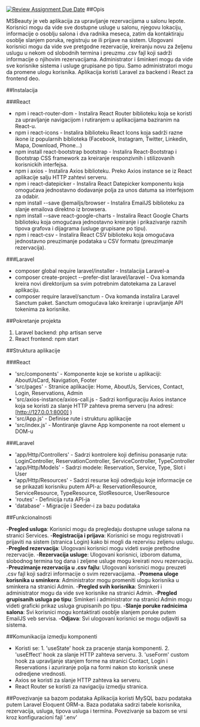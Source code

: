 [![Review Assignment Due Date](https://classroom.github.com/assets/deadline-readme-button-24ddc0f5d75046c5622901739e7c5dd533143b0c8e959d652212380cedb1ea36.svg)](https://classroom.github.com/a/1IMeAlJr)
##Opis

MSBeauty je veb aplikacija za upravljanje rezervacijama u salonu lepote. Korisnici mogu da vide sve dostupne usluge u salonu, njegovu lokaciju, informacije o osoblju salona i dva radnika meseca, zatim da kontaktiraju osoblje slanjem poruka, registruju se ili prijave na sistem. Ulogovani korisnici mogu da vide sve pretgodne rezervacije, kreiranju novu za željenu uslugu u nekom od slobodnih termina i preuzmu .csv fajl koji sadrži informacije o njihovim rezervacijama. Administrator i šminkeri mogu da vide sve korisnike sistema i usluge grupisane po tipu. Samo administratori mogu da promene ulogu korisnika. Aplikacija koristi Laravel za backend i React za frontend deo. 

##Instalacija

###React
- npm i react-router-dom - Instalira React Router biblioteku koja se koristi za upravljanje navigacijom i rutiranjem u aplikacijama baziranim na React-u.
- npm i react-icons - Instalira biblioteku React Icons koja sadrži razne ikone iz popularnih biblioteka (Facebook, Instagram, Twitter, Linkedin, Mapa, Download, Phone...)
- npm install react-bootstrap bootstrap - Instalira React-Bootstrap i Bootstrap CSS framework za kreiranje responzivnih i stilizovanih korisnickih interfejsa.
- npm i axios - Instalira Axios biblioteku. Preko Axios instance se iz React aplikacije salju HTTP zahtevi serveru.
- npm i react-datepicker - Instalira React Datepicker komponentu koja omogućava jednostavno dodavanje polja za unos datuma sa interfejsom za odabir.
- npm install --save @emailjs/browser - Instalira EmailJS biblioteku za slanje emailova direktno iz browsera.
- npm install --save react-google-charts - Instalira React Google Charts biblioteku koja omogućava jednostavno kreiranje i prikazivanje raznih tipova grafova i dijagrama (usluge grupisane po tipu).
- npm i react-csv - Instalira React CSV biblioteku koja omogućava jednostavno preuzimanje podataka u CSV formatu (preuzimanje rezervacija).

###Laravel 
- composer global require laravel/installer - Instalacija Laravel-a
- composer create-project --prefer-dist laravel/laravel - Ova komanda kreira novi direktorijum sa svim potrebnim datotekama za Laravel aplikaciju.
- composer require laravel/sanctum - Ova komanda instalira Laravel Sanctum paket. Sanctum omogućava lako kreiranje i upravljanje API tokenima za korisnike.

##Pokretanje projekta
1. Laravel backend: php artisan serve
2. React frontend: npm start 

##Struktura aplikacije

###React
- 'src/components' - Komponente koje se koriste u aplikaciji: AboutUsCard, Navigation, Footer
- 'src/pages' - Stranice aplikacije: Home, AboutUs, Services, Contact, Login, Reservations, Admin
- 'src/axios-instance/axios-call.js - Sadrzi konfiguraciju Axios instance koja se koristi za slanje HTTP zahteva prema serveru (na adresi: [http://127.0.0.1:8000] )
- 'src/App.js' - Definise rute i strukturu aplikacije
- 'src/index.js' - Montiranje glavne App komponente na root element u DOM-u

###Laravel
- 'app/Http/Controllers' - Sadrzi kontrolere koji definisu ponasanje ruta: LoginController, ReservationController, ServiceController, TypeController
- 'app/Http/Models' - Sadrzi modele: Reservation, Service, Type, Slot i User
- 'app/Http/Resources' - Sadrzi resurse koji odredjuju koje informacije ce se prikazati korisniku putem API-a: ReservationResource, ServiceResource, TypeResource, SlotResource, UserResource
- 'routes' - Definicija ruta API-ja
- 'database' - Migracije i Seeder-i za bazu podataka

##Funkcionalnosti

-**Pregled usluga**: Korisnici mogu da pregledaju dostupne usluge salona na stranici Services.
-**Registracija i prijava**: Korisnici se mogu registrovati i prijaviti na sistem (stranica Login) kako bi mogli da rezervisu zeljenu uslugu.
-**Pregled rezervacija**: Ulogovani korisnici mogu videti svoje prethodne rezervacije.
-**Rezervacija usluge**: Ulogovani korisnici, izborom datuma, slobodnog termina tog dana i zeljene usluge mogu kreirati novu rezervaciju.
-**Preuzimanje rezervacija u .csv fajlu**: Ulogovani korisnici mogu preuzeti .csv fajl koji sadrzi informacije o svim rezervacijama.
-**Promena uloge korisnika u sminkera**: Administrator mogu promeniti ulogu korisnika u sminkera na stranici Admin.
-**Pregled svih korisnika**: Sminkeri i administrator mogu da vide sve korisnike na stranici Admin.
-**Pregled grupisanih usluga po tipu**: Sminkeri i administrator na stranici Admin mogu videti graficki prikaz usluga grupisanih po tipu.
-**Slanje poruke radnicima salona**: Svi korisnici mogu kontaktirati osoblje slanjem poruke putem EmailJS veb servisa.
-**Odjava**: Svi ulogovani korisnici se mogu odjaviti sa sistema.

##Komunikacija izmedju komponenti

- Koristi se: 1. 'useState' hook za pracenje stanja komponenti.
              2. 'useEffect' hook za slanje HTTP zahteva serveru.
              3. 'useForm' custom hook za upravljanje stanjem forme na stranici Contact, Login i Reservations i azuriranje polja na formi nakon sto korisnik unese odredjene vrednosti.
- Axios se koristi za slanje HTTP zahteva ka serveru.
- React Router se koristi za navigaciju izmedju stranica.

##Povezivanje sa bazom podataka
Aplikacija koristi MySQL bazu podataka putem Laravel Eloquent ORM-a. Baza podataka sadrzi tabele korisnika, rezervacija, usluga, tipova usluga i termina. Povezivanje sa bazom se vrsi kroz konfiguracioni fajl '.env' 

  
